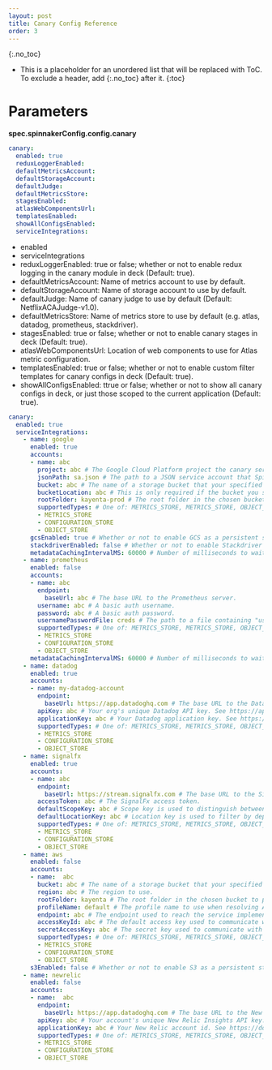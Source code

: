 ```yaml
---
layout: post
title: Canary Config Reference
order: 3
---
```


{:.no_toc}
* This is a placeholder for an unordered list that will be replaced with ToC. To exclude a header, add {:.no_toc} after it.
{:toc}

# Parameters

**spec.spinnakerConfig.config.canary**

```yaml
canary:
  enabled: true
  reduxLoggerEnabled:
  defaultMetricsAccount:
  defaultStorageAccount:
  defaultJudge:
  defaultMetricsStore:
  stagesEnabled:
  atlasWebComponentsUrl:
  templatesEnabled:
  showAllConfigsEnabled:
  serviceIntegrations:
```

- enabled
- serviceIntegrations
- reduxLoggerEnabled: true or false; whether or not to enable redux logging in the canary module in deck (Default: true).
- defaultMetricsAccount: Name of metrics account to use by default.
- defaultStorageAccount: Name of storage account to use by default.
- defaultJudge: Name of canary judge to use by default (Default: NetflixACAJudge-v1.0).
- defaultMetricsStore: Name of metrics store to use by default (e.g. atlas, datadog, prometheus, stackdriver).
- stagesEnabled: true or false; whether or not to enable canary stages in deck (Default: true).
- atlasWebComponentsUrl: Location of web components to use for Atlas metric configuration.
- templatesEnabled: true or false; whether or not to enable custom filter templates for canary configs in deck (Default: true).
- showAllConfigsEnabled: ttrue or false; whether or not to show all canary configs in deck, or just those scoped to the current application (Default: true).


```yaml
canary:
  enabled: true
  serviceIntegrations:
	- name: google
	  enabled: true
	  accounts:
	  - name: abc
		project: abc # The Google Cloud Platform project the canary service will use to consume GCS and Stackdriver.
		jsonPath: sa.json # The path to a JSON service account that Spinnaker will use as credentials. This is only needed if Spinnaker is not deployed on a Google Compute Engine VM, or needs permissions not afforded to the VM it is running on. See https://cloud.google.com/compute/docs/access/service-accounts for more information.
		bucket: abc # The name of a storage bucket that your specified account has access to. If you specify a globally unique bucket name that doesn't exist yet, Kayenta will create that bucket for you.
		bucketLocation: abc # This is only required if the bucket you specify doesn't exist yet. In that case, the bucket will be created in that location. See https://cloud.google.com/storage/docs/managing-buckets#manage-class-location.
		rootFolder: kayenta-prod # The root folder in the chosen bucket to place all of the canary service's persistent data in (Default: kayenta).
		supportedTypes: # One of: METRICS_STORE, METRICS_STORE, OBJECT_STORE
		- METRICS_STORE
		- CONFIGURATION_STORE
		- OBJECT_STORE
	  gcsEnabled: true # Whether or not to enable GCS as a persistent store (Default: false).
	  stackdriverEnabled: false # Whether or not to enable Stackdriver as a metrics service (Default: false).
	  metadataCachingIntervalMS: 60000 # Number of milliseconds to wait in between caching the names of available metric types (for use in building canary configs; Default: 60000).
	- name: prometheus
	  enabled: false
	  accounts:
	  - name: abc
		endpoint:
		  baseUrl: abc # The base URL to the Prometheus server.
		username: abc # A basic auth username.
		password: abc # A basic auth password.
		usernamePasswordFile: creds # The path to a file containing "username:password".
		supportedTypes: # One of: METRICS_STORE, METRICS_STORE, OBJECT_STORE
		- METRICS_STORE
		- CONFIGURATION_STORE
		- OBJECT_STORE
	  metadataCachingIntervalMS: 60000 # Number of milliseconds to wait in between caching the names of available metric types (for use in building canary configs; Default: 60000).
	- name: datadog
	  enabled: true
	  accounts:
	  - name: my-datadog-account
		endpoint:
		  baseUrl: https://app.datadoghq.com # The base URL to the Datadog server.
		apiKey: abc # Your org's unique Datadog API key. See https://app.datadoghq.com/account/settings#api.
		applicationKey: abc # Your Datadog application key. See https://app.datadoghq.com/account/settings#api.
		supportedTypes: # One of: METRICS_STORE, METRICS_STORE, OBJECT_STORE
		- METRICS_STORE
		- CONFIGURATION_STORE
		- OBJECT_STORE
	- name: signalfx
	  enabled: true
	  accounts:
	  - name: abc
		endpoint:
		  baseUrl: https://stream.signalfx.com # The base URL to the SignalFx server. Defaults to https://stream.signalfx.com
		accessToken: abc # The SignalFx access token.
		defaultScopeKey: abc # Scope key is used to distinguish between base and canary deployments. If omitted every request must supply the _scope_key param in extended scope params
		defaultLocationKey: abc # Location key is used to filter by deployment region. If omitted requests must supply the _location_key if it is needed.
		supportedTypes: # One of: METRICS_STORE, METRICS_STORE, OBJECT_STORE
		- METRICS_STORE
		- CONFIGURATION_STORE
		- OBJECT_STORE
	- name: aws
	  enabled: false
	  accounts:
	  - name:  abc
		bucket: abc # The name of a storage bucket that your specified account has access to. If you specify a globally unique bucket name that doesn't exist yet, Kayenta will create that bucket for you.
		region: abc # The region to use.
		rootFolder: kayenta # The root folder in the chosen bucket to place all of the canary service's persistent data in (Default: kayenta).
		profileName: default # The profile name to use when resolving AWS credentials. Typically found in ~/.aws/credentials (Default: default).
		endpoint: abc # The endpoint used to reach the service implementing the AWS api. Typical use is with Minio.
		accessKeyId: abc # The default access key used to communicate with AWS.
		secretAccessKey: abc # The secret key used to communicate with AWS.
		supportedTypes: # One of: METRICS_STORE, METRICS_STORE, OBJECT_STORE
		- METRICS_STORE
		- CONFIGURATION_STORE
		- OBJECT_STORE
	  s3Enabled: false # Whether or not to enable S3 as a persistent store (Default: false).
	- name: newrelic
	  enabled: false
	  accounts:
	  - name:  abc
		endpoint:
		  baseUrl: https://app.datadoghq.com # The base URL to the New Relic Insights server.
		apiKey: abc # Your account's unique New Relic Insights API key. See https://docs.newrelic.com/docs/insights/insights-api/get-data/query-insights-event-data-api.
		applicationKey: abc # Your New Relic account id. See https://docs.newrelic.com/docs/accounts/install-new-relic/account-setup/account-id.
		supportedTypes: # One of: METRICS_STORE, METRICS_STORE, OBJECT_STORE
		- METRICS_STORE
		- CONFIGURATION_STORE
		- OBJECT_STORE

  ```
